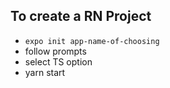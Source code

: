 ## To create a RN Project

- `expo init app-name-of-choosing`
- follow prompts
- select TS option
- yarn start

